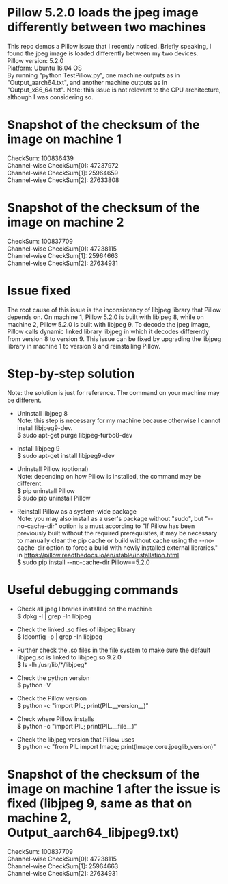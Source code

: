 # Pillow 5.2.0 loads the jpeg image differently between two machines
This repo demos a Pillow issue that I recently noticed. Briefly speaking, I found the jpeg image is loaded differently between my two devices.  
Pillow version: 5.2.0  
Platform: Ubuntu 16.04 OS  
By running "python TestPillow.py", one machine outputs as in "Output_aarch64.txt", and another machine outputs as in "Output_x86_64.txt". Note: this issue is not relevant to the CPU architecture, although I was considering so.  

# Snapshot of the checksum of the image on machine 1
CheckSum:  100836439  
  Channel-wise CheckSum[0]:  47237972  
  Channel-wise CheckSum[1]:  25964659  
  Channel-wise CheckSum[2]:  27633808  

# Snapshot of the checksum of the image on machine 2
CheckSum:  100837709  
  Channel-wise CheckSum[0]:  47238115  
  Channel-wise CheckSum[1]:  25964663  
  Channel-wise CheckSum[2]:  27634931  

# Issue fixed
The root cause of this issue is the inconsistency of libjpeg library that Pillow depends on. On machine 1, Pillow 5.2.0 is built with libjpeg 8, while on machine 2, Pillow 5.2.0 is built with libjpeg 9. To decode the jpeg image, Pillow calls dynamic linked library libjpeg in which it decodes differently from version 8 to version 9. This issue can be fixed by upgrading the libjpeg library in machine 1 to version 9 and reinstalling Pillow.  

# Step-by-step solution
Note: the solution is just for reference. The command on your machine may be different.  

* Uninstall libjpeg 8  
Note: this step is necessary for my machine because otherwise I cannot install libjpeg9-dev.  
$ sudo apt-get purge libjpeg-turbo8-dev  

* Install libjpeg 9  
$ sudo apt-get install libjpeg9-dev  

* Uninstall Pillow (optional)  
Note: depending on how Pillow is installed, the command may be different.  
$ pip uninstall Pillow   
$ sudo pip uninstall Pillow  

* Reinstall Pillow as a system-wide package  
Note: you may also install as a user's package without "sudo", but "--no-cache-dir" option is a must according to "If Pillow has been previously built without the required prerequisites, it may be necessary to manually clear the pip cache or build without cache using the --no-cache-dir option to force a build with newly installed external libraries." in https://pillow.readthedocs.io/en/stable/installation.html  
$ sudo pip install --no-cache-dir Pillow==5.2.0  

# Useful debugging commands
* Check all jpeg libraries installed on the machine  
$ dpkg -l | grep -In libjpeg  

* Check the linked .so files of libjpeg library  
$ ldconfig -p | grep -In libjpeg   

* Further check the .so files in the file system to make sure the default libjpeg.so is linked to libjpeg.so.9.2.0  
$ ls -lh /usr/lib/\*/libjpeg\*  

* Check the python version  
$ python -V  

* Check the Pillow version  
$ python -c "import PIL; print(PIL.\_\_version\_\_)"  

* Check where Pillow installs  
$ python -c "import PIL; print(PIL.\_\_file\_\_)"  

* Check the libjpeg version that Pillow uses  
$ python -c "from PIL import Image; print(Image.core.jpeglib_version)"  

# Snapshot of the checksum of the image on machine 1 after the issue is fixed (libjpeg 9, same as that on machine 2, Output_aarch64_libjpeg9.txt)
CheckSum:  100837709  
  Channel-wise CheckSum[0]:  47238115  
  Channel-wise CheckSum[1]:  25964663  
  Channel-wise CheckSum[2]:  27634931  


